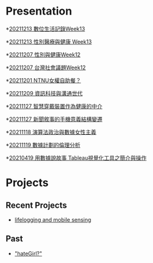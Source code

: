# Presentation
*[20211213 數位生活記錄Week13]()

*[20211213 性別醫療與健康 Week13](https://docs.google.com/presentation/d/e/2PACX-1vQ_is-ypzkdvRzzwfZ6tOgCzNUV2-TWL9OWki7nlcsz_47AKDsYZaSBFTF4GannDZI322yrlEQI6lz6/pub?start=false&loop=false&delayms=3000)

*[20211207 性別與健康Week12]()

*[20211207 台灣社會議題Week12]()

*[20211201 NTNU女權自助餐？]()

*[20211209 資訊科技與溝通世代]()

*[20211127 智慧穿戴裝置作為健康的中介]()

*[20211127 新聞敘事的手機意義結構變遷]()

*[20211118 演算法政治與數據女性主義]()

*[20211119 數據計劃的倫理分析]()

*[20210419 用數據說故事 Tableau視覺化工具之簡介與操作]()


# Projects

## Recent Projects
* [lifelogging and mobile sensing]()

## Past
* ["hateGirl?"]()

